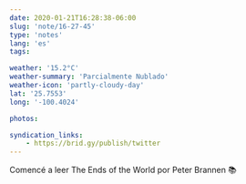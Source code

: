 ```yaml
---
date: 2020-01-21T16:28:38-06:00
slug: 'note/16-27-45'
type: 'notes'
lang: 'es'
tags:

weather: '15.2°C'
weather-summary: 'Parcialmente Nublado'
weather-icon: 'partly-cloudy-day'
lat: '25.7553'
long: '-100.4024'

photos:

syndication_links:
    - https://brid.gy/publish/twitter
---
```

Comencé a leer The Ends of the World por Peter Brannen 📚